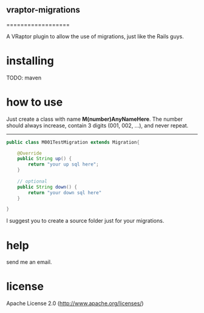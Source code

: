 ## vraptor-migrations
==================

A VRaptor plugin to allow the use of migrations, just like the Rails guys.

# installing

TODO: maven 

# how to use

Just create a class with name **M(number)AnyNameHere**. The number should always increase,
contain 3 digits (001, 002, ...), and never repeat.

--------   
```java
public class M001TestMigration extends Migration{

	@Override
	public String up() {
		return "your up sql here";
	}
	
	// optional
	public String down() {
		return "your down sql here"
	}

}
```

I suggest you to create a source folder just for your migrations.

# help

send me an email.

# license

Apache License 2.0 (http://www.apache.org/licenses/)
